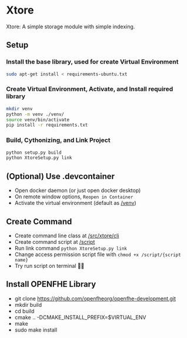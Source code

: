 # Xtore

Xtore: A simple storage module with simple indexing.

## Setup

### Install the base library, used for create Virtual Environment
```bash
sudo apt-get install < requirements-ubuntu.txt
```

### Create Virtual Environment, Activate, and Install required library
```bash
mkdir venv
python -m venv ./venv/
source venv/bin/activate
pip install -r requirements.txt
```

### Build, Cythonizing, and Link Project
```bash
python setup.py build
python XtoreSetup.py link
```

## (Optional) Use .devcontainer
- Open docker daemon (or just open docker desktop)
- On remote window options, `Reopen in Container`
- Activate the virtual environment (default as [/venv](/venv))

## Create Command
- Create command line class at [/src/xtore/cli](/src/xtore/cli)
- Create command script at [/script](/script/)
- Run link command `python XtoreSetup.py link`
- Change access permission script file with `chmod +x /script/{script name}`
- Try run script on terminal 👩‍💻

## Install OPENFHE Library
- git clone https://github.com/openfheorg/openfhe-development.git
- mkdir build
- cd build
- cmake .. -DCMAKE_INSTALL_PREFIX=$VIRTUAL_ENV
- make
- sudo make install
